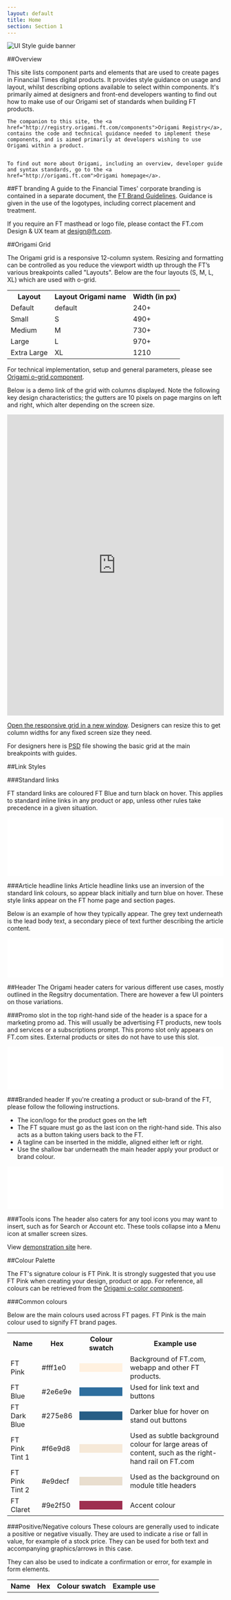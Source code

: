 ```yaml
---
layout: default
title: Home
section: Section 1
---
```


![UI Style guide banner]({{site.baseurl}}img/banner.png)

##Overview

<div class="o-techdocs-leadbody">
	This site lists component parts and elements that are used to create pages in Financial Times digital products. It provides style guidance on usage and layout, whilst describing options available to select within components. It's primarily aimed at designers and front-end developers wanting to find out how to make use of our Origami set of standards when building FT products.
	
	The companion to this site, the <a href="http://registry.origami.ft.com/components">Origami Registry</a>, contains the code and technical guidance needed to implement these components, and is aimed primarily at developers wishing to use Origami within a product.
	
	
	To find out more about Origami, including an overview, developer guide and syntax standards, go to the <a href="http://origami.ft.com">Origami homepage</a>.
</div>

##FT branding
A guide to the Financial Times' corporate branding is contained in a separate document, the <a href="https://github.com/Financial-Times/ui-style-guide/raw/gh-pages/downloads/FT_BrandGuidelines2014.pdf">FT Brand Guidelines</a>. Guidance is given in the use of the logotypes, including correct placement and treatment. 

If you require an FT masthead or logo file, please contact the FT.com Design & UX team at [design@ft.com](mailto:design@ft.com).

##Origami Grid

The Origami grid is a responsive 12-column system. Resizing and formatting can be controlled as you reduce the viewport width up through the FT’s various breakpoints called "Layouts". Below are the four layouts (S, M, L, XL) which are used with o-grid.

<table style="width: 100%">
	<tbody>
		<tr>
			<th>Layout</th>
			<th>Layout Origami name</th>
			<th>Width (in px)</th>
		</tr>
		<tr>
			<td>Default</td>
			<td>default</td>
			<td>240+</td>
		</tr>
		<tr>
			<td>Small</td>
			<td>S</td>
			<td>490+</td>
		</tr>
		<tr>
			<td>Medium</td>
			<td>M</td>
			<td>730+</td>
		</tr>
		<tr>
			<td>Large</td>
			<td>L</td>
			<td>970+</td>
		</tr>
		<tr>
			<td>Extra Large</td>
			<td>XL</td>
			<td>1210</td>
		</tr>
	</tbody>
</table>


For technical implementation, setup and general parameters, please see <a href="http://registry.origami.ft.com/components/o-grid">Origami o-grid component</a>.

Below is a demo link of the grid with columns displayed. Note the following key design characteristics; the gutters are 10 pixels on page margins on left and right, which alter depending on the screen size.

<iframe height="700" frameborder="0" width="100%" src="http://registry.origami.ft.com/components/o-grid@3.1.8/demos/visual/demos/default.html?embed=1"></iframe>

<a href="http://build.origami.ft.com/files/o-grid/demos/default.html" target="_blank">Open the responsive grid in a new window</a>. Designers can resize this to get column widths for any fixed screen size they need.

For designers here is <a href="https://github.com/Financial-Times/ui-style-guide/raw/gh-pages/downloads/o-grid_4.psd">PSD</a> file showing the basic grid at the main breakpoints with guides.


##Link Styles

###Standard links

FT standard links are coloured FT Blue and turn black on hover. This applies to standard inline links in any product or app, unless other rules take precedence in a given situation.

<iframe height="136" frameborder="0" width="100%" src="comps/link-text.html"></iframe>

###Article headline links 
Article headline links use an inversion of the standard link colours, so appear black initially and turn blue on hover. These style links appear on the FT home page and section pages. 

Below is an example of how they typically appear. The grey text underneath is the lead body text, a secondary piece of text further describing the article content. 

<iframe height="92" frameborder="0" width="100%" src="comps/link-headline.html"></iframe>


##Header
The Origami header caters for various different use cases, mostly outlined in the Regsitry documentation. There are however a few UI pointers on those variations.

###Promo slot
in the top right-hand side of the header is a space for a marketing promo ad. This will usually be advertising FT products, new tools and services or a subscriptions prompt. This promo slot only appears on FT.com sites. External products or sites do not have to use this slot. 

<iframe height="100" frameborder="0" width="100%" src="comps/header-promo.html"></iframe>

###Branded header
If you're creating a product or sub-brand of the FT, please follow the following instructions.

* The icon/logo for the product goes on the left
* The FT square must go as the last icon on the right-hand side. This also acts as a button taking users back to the FT.
* A tagline can be inserted in the middle, aligned either left or right.
* Use the shallow bar underneath the main header apply your product or brand colour.

<iframe height="100" frameborder="0" width="100%" src="comps/header-branded.html"></iframe>


###Tools icons
The header also caters for any tool icons you may want to insert, such as for Search or Account etc. These tools collapse into a Menu icon at smaller screen sizes.

View <a href="http://build.origami.ft.com/files/o-header@3.0.6/demos/header-no-secondary.html">demonstration site</a> here.

##Colour Palette

The FT's signature colour is FT Pink. It is strongly suggested that you use FT Pink when creating your design, product or app. For reference, all colours can be retrieved from the <a href="http://registry.origami.ft.com/components/o-colors">Origami o-color component</a>.

###Common colours

Below are the main colours used across FT pages. FT Pink is the main colour used to signify FT brand pages.

<table class="o-techdocs-table" style="width: 100%;">
	<tr>
		<th>Name</th>
		<th>Hex</th>
		<th>Colour swatch</th>
		<th>Example use</th>   
	</tr>
	<tr>
		<td class="no-wrap">FT Pink</td>
		<td>#fff1e0</td>
		<td><div style="width: 100px; height: 20px; background-color: #fff1e0"></div></td>
		<td>Background of FT.com, webapp and other FT products.</td>   
	</tr>
	<tr>
		<td class="no-wrap">FT Blue</td>
		<td>#2e6e9e</td>
		<td><div style="width: 100px; height: 20px; background-color: #2e6e9e"></div></td>
		<td>Used for link text and buttons</td>   
	</tr>
	<tr>
		<td class="no-wrap">FT Dark Blue</td>
		<td>#275e86</td>
		<td><div style="width: 100px; height: 20px; background-color: #275e86"></div></td>
		<td>Darker blue for hover on stand out buttons</td>   
	</tr>
	<tr>
		<td class="no-wrap">FT Pink Tint 1</td>
		<td>#f6e9d8</td>
		<td><div style="width: 100px; height: 20px; background-color: #f6e9d8"></div></td>
		<td>Used as subtle background colour for large areas of content, such as the right-hand rail on FT.com</td>
	</tr>
	<tr>
		<td class="no-wrap">FT Pink Tint 2</td>
		<td>#e9decf</td>
		<td><div style="width: 100px; height: 20px; background-color: #e9decf"></div></td>
		<td>Used as the background on module title headers</td>   
	</tr>
	<tr>
		<td class="no-wrap">FT Claret</td>
		<td>#9e2f50</td>
		<td><div style="width: 100px; height: 20px; background-color: #9e2f50"></div></td>
		<td>Accent colour</td>   
	</tr>
</table>

###Positive/Negative colours
These colours are generally used to indicate a positive or negative visually. They are used to indicate a rise or fall in value, for example of a stock price. They can be used for both text and accompanying graphics/arrows in this case.

They can also be used to indicate a confirmation or error, for example in form elements.

<table class="o-techdocs-table" style="width: 100%;">
	<tr>
		<th>Name</th>
		<th>Hex</th>
		<th>Colour swatch</th>
		<th>Example use</th>   
	</tr>
<!--
	<tr>
		<td class="no-wrap">Orange tint1</td>
		<td>#eda45e</td>
		<td><div style="width: 100px; height: 20px; background-color: #eda45e"></div></td>
		<td>Interactive graphics and other such uses</td>   
	</tr>
		
	<tr>
		<td class="no-wrap">Yellow tint1</td>
		<td>#eed485</td>
		<td><div style="width: 100px; height: 20px; background-color: #eed485"></div></td>
		<td>Interactive graphics and other such uses</td> 
	</tr>
		
	<tr>
		<td class="no-wrap">Bluegreen tint1</td>
		<td>#819e9a</td>
		<td><div style="width: 100px; height: 20px; background-color: #819e9a"></div></td>
		<td>Interactive graphics and other such uses</td> 
	</tr>
		
	<tr>
		<td class="no-wrap">Purple tint1</td>
		<td>#936971</td>
		<td><div style="width: 100px; height: 20px; background-color: #936971"></div></td>
		<td>Interactive graphics and other such uses</td> 
	</tr>
		
		
	<tr>
		<td class="no-wrap">Purple tint2</td>
		<td>#737e7e</td>
		<td><div style="width: 100px; height: 20px; background-color: #737e7e"></div></td>
		<td>Interactive graphics and other such uses</td> 
	</tr>

	<tr>
		<td class="no-wrap">Brown tint1</td>
		<td>#94826b</td>
		<td><div style="width: 100px; height: 20px; background-color: #94826b"></div></td>
		<td>Interactive graphics and other such uses</td> 
	</tr>
		
	<tr>
		<td class="no-wrap">Green tint1</td>
		<td>#a6a471</td>
		<td><div style="width: 100px; height: 20px; background-color: #a6a471"></div></td>
		<td>Interactive graphics and other such uses</td> 
	</tr>
		
	<tr>
		<td class="no-wrap">Silver tint1</td>
		<td>#c1b8b4</td>
		<td><div style="width: 100px; height: 20px; background-color: #c1b8b4"></div></td>
		<td>Interactive graphics and other such uses</td> 
	</tr>
-->
	<tr>
		<td class="no-wrap">Red</td>
		<td>#c00</td>
		<td><div style="width: 100px; height: 20px; background-color: #cc0000"></div></td>
		<td>Errors and negative alerting messages. Also a decrease in value, eg of a stock price.</td> 
	</tr>
		
	<tr>
		<td class="no-wrap">Green</td>
		<td>#458b00</td>
		<td><div style="width: 100px; height: 20px; background-color: #458b00"></div></td>
		<td>Affirmative input and feedback e.g. forms. Also an increase in value, eg of a stock price</td> 
	</tr>

</table>



###Tints
Use a combination of these tints to create your page elements and differentiate page elements within your design. These tints are carefully selected to compliment the FT pink background colour. If you are looking to encapsulate certain page elements with borders, boxes or background colours, you shouldt use these tints. These tints are preferred to the FT grey palette in most cases.

Below is a table of the FT Tints, numbered by increasing density.

<table class="o-techdocs-table" style="width: 100%;">
	<tr>
		<th>Name</th>
		<th>Hex</th>
		<th>Colour swatch</th>
		<th>Example use</th>   
	</tr>
	<tr>
		<td class="no-wrap">Pink tint 1</td>
		<td>#f6e9d8</td>
		<td><div style="width: 100px; height: 20px; background-color: #f6e9d8"></div></td>
		<td>Right rail on FT.com</td>   
	</tr>
	<tr>
		<td class="no-wrap">Pink tint 2</td>
		<td>#e9decf</td>
		<td><div style="width: 100px; height: 20px; background-color: #e9decf"></div></td>
		<td>FT.com footer</td> 
	</tr>
	<tr>
		<td class="no-wrap">Pink tint 3</td>
		<td>#cec6b9</td>
		<td><div style="width: 100px; height: 20px; background-color: #cec6b9"></div></td>
		<td>Video tabs</td> 
	</tr>
	<tr>
		<td class="no-wrap">Pink tint 4</td>
		<td>#a7a59b</td>
		<td><div style="width: 100px; height: 20px; background-color: #a7a59b"></div></td>
		<td>FT.com nav bar</td> 
	</tr>
	<tr>
		<td class="no-wrap">Pink tint 5</td>
		<td>#74736c</td>
		<td><div style="width: 100px; height: 20px; background-color: #74736c"></div></td>
		<td>FT.com nav bar</td> 
	</tr>
</table> 


###Greys
Greys can be used on pages that employ a reversed colour scheme or dark styling. An example is video.ft.com They're also used for the FT's secondary button styles.

Below is a table of the FT Greys, numbered by increasing density.

<table class="o-techdocs-table" style="width: 100%;">
	<tr>
		<th>Name</th>
		<th>Hex</th>
		<th>Colour swatch</th>
		<th>Example use</th>   
	</tr>
	<tr>
		<td class="no-wrap">Grey tint 1</td>
		<td>#b0b0b0</td>
		<td><div style="width: 100px; height: 20px; background-color: #b0b0b0"></div></td>
		<td>Desciption on video.ft.com</td>   
	</tr>
	<tr>
		<td class="no-wrap">Grey tint 2</td>
		<td>#999</td>
		<td><div style="width: 100px; height: 20px; background-color: #999999"></div></td>
		<td>n/a</td> 
	</tr>
	<tr>
		<td class="no-wrap">Grey tint 3</td>
		<td>#777</td>
		<td><div style="width: 100px; height: 20px; background-color: #777777"></div></td>
		<td>Date, bylines, bullets</td> 
	</tr>
	<tr>
		<td class="no-wrap">Grey tint 4</td>
		<td>#505050</td>
		<td><div style="width: 100px; height: 20px; background-color: #505050"></div></td>
		<td>Lead body text</td> 
	</tr>
	<tr>
		<td class="no-wrap">Grey tint 5</td>
		<td>#333</td>
		<td><div style="width: 100px; height: 20px; background-color: #333333"></div></td>
		<td>Article body text</td> 
	</tr>
	<tr>
		<td class="no-wrap">Black</td>
		<td>#000000</td>
		<td><div style="width: 100px; height: 20px; background-color: #000000"></div></td>
		<td>FT.com nav bar</td> 
	</tr>
</table>

###FT Weekend Colours
These colours are only to be used for sections within FT weekend to represent editorial sections.

<table class="o-techdocs-table" style="width: 100%">
	<tr>
		<th>Name</th>
		<th>Hex</th>
		<th>Colour swatch</th>
		<th>Use</th>   
	</tr>
	<tr>
		<td class="no-wrap">Section Green</td>
		<td>#09a25c</td>
		<td><div style="width: 100px; height: 20px; background-color: #09a25c"></div></td>
		<td>House and Home</td>   
	</tr>
	<tr>
		<td class="no-wrap">Section Light Green</td>
		<td>#a1dbb2</td>
		<td><div style="width: 100px; height: 20px; background-color: #a1dbb2"></div></td>
		<td>House and Home</td> 
	</tr>
	<tr>
		<td class="no-wrap">Section Red</td>
		<td>#cc0033</td>
		<td><div style="width: 100px; height: 20px; background-color: #cc0033"></div></td>
		<td>FT Money</td> 
	</tr>
	<tr>
		<td class="no-wrap">Section Purple</td>
		<td>#92288f</td>
		<td><div style="width: 100px; height: 20px; background-color: #92288f"></div></td>
		<td>Life and Arts</td> 
	</tr>
	<tr>
		<td class="no-wrap">Section Light Purple</td>
		<td>#ebcaec</td>
		<td><div style="width: 100px; height: 20px; background-color: #ebcaec"></div></td>
		<td>Life and Arts</td> 
	</tr>
	<tr>
		<td class="no-wrap">Section Blue</td>
		<td>#0e6dcc</td>
		<td><div style="width: 100px; height: 20px; background-color: #0e6dcc"></div></td>
		<td>FT Weekend Magazine</td> 
	</tr>
	<tr>
		<td class="no-wrap">Section Light Blue</td>
		<td>#c5d4e8</td>
		<td><div style="width: 100px; height: 20px; background-color: #c5d4e8"></div></td>
		<td>FT Weekend Magazinee</td> 
	</tr>
</table>


##Spacing

A standard FT spacing unit is 20px.

When laying out your product please give enough room to the page elements. Vertical spacing between elements should be consistent. 

Horizontal spacing, gutters and margins should be controlled by the Origami grid. For vertical spacing you should use the FT spacing unit.


##Fonts/Typefaces

###Serif typefaces

Serif fonts are generally used to display editorial headlines and body copy. They may also be used for large titles on other products occasionally, but despite a general impression that the FT uses serif fonts for all or most text across its digital products, this generally isn't the case and they tend to be reserved to indicate editorial content.

__Miller Display Bold__ and __Miller Display Bolder__

Miller is used for titles. This could be article headlines or, less commonly, a page or product title. It is generally used at a minimum of 16px. Where headlines are displayed smaller than this, a sans-serif font is generally used instead, even for article headlines, for example in a list within a module or on a search results page.

Where custom fonts can't be used, Georgia is used as a fallback.

__Clarion__

Clarion is used for article body copy only on some products, such as the FT Web App. Where custom fonts can't be used, Georgia is used as a fallback.

__Georgia__

Georgia is the standard article body font and fallback for Miller and Clarion where custom fonts can't be used.


###Sans-serif typefaces

Sans-serif fonts are used widely for non-editorial text. This includes module titles, bylines and date stamps etc within editorial articles, as well as all other content such as navigation, footers and service and tool pages.

When article headlines are shown at a size below 16px, sans-serif fonts are used in preference to Miller or Georgia.

__Benton Sans__ 

Benton is used widely as our preferred sans-serif font. Where custom fonts can't be used, Arial is used as a fallback.

__Arial__

Arial is used as a fallback for Benton where custom fonts can't be used

All fonts can be retrieved from the <a href="http://registry.origami.ft.com/components/o-fonts">Origami o-fonts component</a>.


###Implementation Names

Below is a table of the Origami CSS names used for the various fonts and weights. Under contractual agreement copies of these fonts cannot be distributed to third parties.

<table class="o-techdocs-table">
	<tr>
		<th>CSS font name</th>
		<th>Actual Font</th>  
	</tr>
	<tr>
		<td class="no-wrap">Bentonsans lighter</td>
		<td>Benton Sans Light</td>
	</tr>
	<tr>
		<td class="no-wrap">Bentonsans bold</td>
		<td>Benton Sans Bold</td>
	</tr>
	<tr>
		<td class="no-wrap">Millerdisplay normal</td>
		<td>Miller Display Regular</td>
	</tr>
	<tr>
		<td class="no-wrap">Millerdisplay bold</td>
		<td>Miller Display Semibold</td>
	</tr>
	<tr>
		<td class="no-wrap">Millerdisplay bolder</td>
		<td>Miller Display Bold</td>
	</tr>
	<tr>
		<td class="no-wrap">Clarion normal</td>
		<td>Clarion</td>
	</tr>
	<tr>
		<td class="no-wrap">Clarion bold</td>
		<td>Clarion Bold</td>
	</tr>
	<tr>
		<td class="no-wrap">Clarion italic</td>
		<td>Clarion Italic</td>
	</tr>
</table>


##Buttons

__Legacy buttons__

Please note there are a set of <a href="http://financial-times.github.io/ft-velcro">legacy</a> buttons widely in use. These are primarly for FT.com and have been deprecated in Origami.

All Origami button styles can be retrieved from the <a href="http://registry.origami.ft.com/components/o-buttons">Origami o-buttons component</a>.

###Origami Buttons

Buttons are designed to not be preset with any colour. If your product uses a specific colour palette you can colour your buttons accordingly. Below are the recommended default settings.


####Standard Origami Button

These buttons have hollow colouring and are the default for standard button interactions.

<iframe style="width: 100%" frameborder="0" scrolling="no" src="http://registry.origami.ft.com/components/o-buttons@2.0.3/demos/visual/demos/individual.html?embed=1"></iframe>



####Call-to-action Button

These buttons are only used for pages which require affirmative action. Examples would be on marketing pages, product purchasing pages, sign-up pages and as sign-in buttons.

<iframe style="width: 100%" frameborder="0" scrolling="no" src="http://registry.origami.ft.com/components/o-buttons@2.0.3/demos/visual/demos/individual-standout.html?embed=1"></iframe>

####Pagination

Used for paging through content. e.g. search results. There are two scales depending on whether you're creating something for touch or not.

<iframe style="width: 100%" frameborder="0" scrolling="no" src="http://registry.origami.ft.com/components/o-buttons@2.0.3/demos/visual/demos/pagination.html?embed=1"></iframe>


####Toggle buttons / multi toggle

Simple on / off interactions will use the following design.

<iframe style="width: 100%" frameborder="0" scrolling="no" src="http://registry.origami.ft.com/components/o-buttons@2.0.3/demos/visual/demos/grouped.html?embed=1"></iframe>

##Forms

Forms are designed to be responsive at different screen sizes. It’s very important that ample layout and spacing is given to ensure ease of use on touch devices.

All the form elements can be retrieved from the <a href="http://registry.origami.ft.com/components/o-forms">Origami o-forms component</a>.

###Text input

We suggest always prepopulating the form field with suggestive text to help the user.

<div class="o-forms-group" style="background-color: #fff1e0; padding-top: 10px; padding-bottom: 10px;">
	<label class="o-forms-label">Sign in</label>
	<small class="o-forms-additional-info">Username or email address</small>
	<input type="text" placeholder="e.g. john.ridding@ft.com" class="o-forms-text" />
</div>

###Multi column layout

When laying out input fields in a form all fields must stack vertically. This is the easiest way to read and complete a form. 

In exceptional cases a two column form can be used. For example, if your form is a simple request for a name and email these two fields can be placed horizontally. When your form has more than four fields it's advised to use a single column layout. Design discretion is advised as you don't want to make your form difficult to read.


###Input error message

These will always appear underneath the input field. The error message should be understandable to the average user and give them a clue how to correct any mistake.

<div class="o-forms-group o-forms--error" style="background-color: #fff1e0; padding-top: 10px; padding-bottom: 10px;">
	<label class="o-forms-label">Phone number</label>
	<input type="tel" placeholder="e.g. 07858963709" class="o-forms-text" value="123"></input>
	<div class="o-forms-errortext">Sorry, 123 isn't a valid phone number.</div>
</div>

##Overlays

FT.com currently uses a series of legacy overlay styles. Do not in any circumstances reproduce any of these legacy overlays. Code can be retrieved from <a href="http://registry.origami.ft.com/components/o-overlay">Origami o-overlay component</a>.

###Content inside overlays

Use the o-typography component to create text inside an overlay. Buttons should always appear aligned in bottom right as per the example below.

<iframe height="500" frameborder="0" width="100%" src="comps/overlay1.html"></iframe>

The width and height will be controlled by the content inside these overlays.

###Modal Overlays

These overlays are needed to deliver interactions and FT tools and services. Examples are things such as FT Clippings (our save-for-later service), social sharing options, email this and gift article. Only use this overlay if you want to specifically interupt the users flow - you must have a valid reason for this. 

<iframe height="400" frameborder="0" width="100%" src="comps/overlay2.html"></iframe>

Users who arrive at the FT and haven't registered their email will get a barrier overlay. these overlays contain marketing information explaining why they cannot see the page content and paywall information with subscription information.

**Closing** - users can click on the close button in the top right __or__ click off the box.

**Width** - recommended width for desktop is **500px**. While the code is allowed to be flexible to any width do not let overlays strecth to be full width of the screen.

**Height** - there is no restriction on height but likewise with width please start with a min-height of 200px

**Heading** - all modal overlays should have a heading. Keep the title short as long titles will not play nice at smaller screen sizes.  


###Compact Overlays

These overlays are used for minor page interactions. Similiar to tooltips these should be small and just pop up over a small area that the user has interacted with. They should never be implemented as hover. 

An arrow should appear pointing to the original point where the user clicked. This arrow can be placed on the top or bottom or left and right of the overlay.

<iframe height="250" frameborder="0" width="100%" src="comps/overlay3.html"></iframe>

**Closing** - users can click on the close button in the top right or click off the box.

**Heading** - a heading with a coloured background is NOT to be used.

**Scale** - as the name says do not make compact overlays too big in proportion to your products screensize
